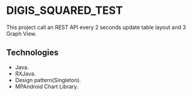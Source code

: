 # DIGIS_SQUARED_TEST
This project call an REST API every 2 seconds update table layout and 3 Graph View.
## Technologies
- Java.
- RXJava.
- Design pattern(Singleton).
- MPAndroid Chart Library.
